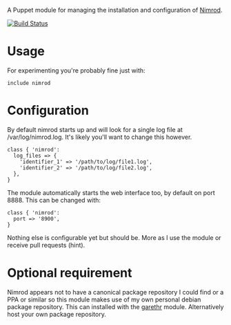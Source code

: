 A Puppet module for managing the installation and configuration of
[Nimrod](https://github.com/sbtourist/nimrod).

[![Build
Status](https://secure.travis-ci.org/garethr/garethr-nimrod.png)](http://travis-ci.org/garethr/garethr-nimrod)

# Usage

For experimenting you're probably fine just with:

    include nimrod

# Configuration

By default nimrod starts up and will look for a single log file at
/var/log/nimrod.log. It's likely you'll want to change this however.

    class { 'nimrod':
      log_files => {
        'identifier_1' => '/path/to/log/file1.log',
        'identifier_2' => '/path/to/log/file2.log',
      },      
    }

The module automatically starts the web interface too, by default on
port 8888. This can be changed with:

    class { 'nimrod':
      port => '8900',
    }

Nothing else is configurable yet but should be. More as I use the module
or receive pull requests (hint).

# Optional requirement

Nimrod appears not to have a canonical package repository I could find
or a PPA or similar so this module makes use of my own personal debian package
repository. This can installed with the
[garethr](https://github.com/garethr/garethr-garethr) module.
Alternatively host your own package repository.
